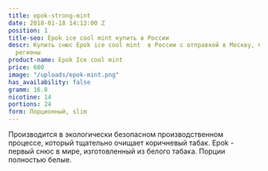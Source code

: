 ```yaml
---
title: epok-strong-mint
date: 2018-01-18 14:13:00 Z
position: 1
title-seo: Epok ice cool mint купить в России
descr: Купить снюс Epok ice cool mint  в России с отправкой в Москву, СПБ и другие
  регионы
product-name: Epok Ice cool mint
price: 600
image: "/uploads/epok-mint.png"
has_availability: false
gramm: 16.8
nicotine: 14
portions: 24
form: Порционный, slim
---
```


Производится в экологически безопасном производственном процессе, который тщательно очищает  коричневый табак. Epok - первый снюс в мире, изготовленный из белого табака. Порции полностью белые.

